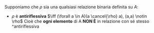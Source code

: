 Supponiamo che $\rho$ sia una qualsiasi relazione binaria definita su $A$:
- $\rho$ è **antiriflessiva** $\iff (\forall a \in A)(a \cancel{\rho} a), (a,a) \notin \rho$
	 Cioè che **ogni elemento** di A **NON È** in relazione con sé stesso ^antiriflessiva